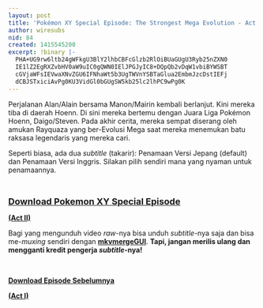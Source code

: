 ```yaml
---
layout: post
title: 'Pokémon XY Special Episode: The Strongest Mega Evolution - Act II'
author: wiresubs
nid: 84
created: 1415545200
excerpt: !binary |-
  PHA+UG9rw6ltb24gWFkgU3BlY2lhbCBFcGlzb2RlOiBUaGUgU3Ryb25nZXN0
  IE1lZ2EgRXZvbHV0aW9uIC0gQWN0IElJPGJyIC8+DQpQb2vDqW1vbiBYWSBT
  cGVjaWFsIEVwaXNvZGU6IFNhaWt5b3UgTWVnYSBTaGlua2EmbmJzcDstIEFj
  dCBJSTxiciAvPg0KU3VidGl0bGUgSW5kb25lc2lhPC9wPg0K
---
```

<p>Perjalanan Alan/Alain bersama Manon/Mairin kembali berlanjut. Kini mereka tiba di daerah Hoenn. Di sini mereka bertemu dengan Juara Liga Pokémon Hoenn, Daigo/Steven. Pada akhir cerita, mereka sempat diserang oleh amukan Rayquaza yang ber-Evolusi Mega saat mereka menemukan batu raksasa legendaris yang mereka cari.</p>

<p>Seperti biasa, ada dua <em>subtitle&nbsp;</em>(takarir):&nbsp;Penamaan Versi Jepang (default) dan Penamaan Versi Inggris. Silakan pilih sendiri mana yang nyaman untuk penamaannya.</p>

<p class="rtecenter"><br />
<a href="http://d.wire-subs.com/2csKHza" target="_blank"><span style="font-size:18px"><strong>Download Pokemon XY Special Episode<br />
(Act II)</strong></span></a></p>

<p>Bagi yang mengunduh video <em>raw</em>-nya&nbsp;bisa unduh&nbsp;<em>subtitle-</em>nya saja dan bisa me-<em>muxing&nbsp;</em>sendiri dengan <a href="http://www.videohelp.com/tools/MKVtoolnix" target="_blank"><strong>mkvmergeGUI</strong></a>. <span style="font-size:14px"><strong>Tapi, jangan merilis ulang dan mengganti kredit pengerja <em>subtitle</em>-nya!</strong></span><br />
&nbsp;</p>

<p class="rtecenter"><strong><a href="http://go.wire-subs.com/pokemonss029" target="_blank">Download Episode Sebelumnya<br />
(Act I)</a></strong></p>
